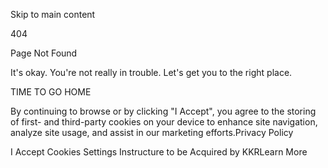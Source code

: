 Skip to main content

404

Page Not Found

It's okay. You're not really in trouble. Let's get you to the right place.

TIME TO GO HOME 

By continuing to browse or by clicking "I Accept", you agree to the storing of first- and third-party cookies on your device to enhance site navigation, analyze site usage, and assist in our marketing efforts.Privacy Policy

I Accept
Cookies Settings
Instructure to be Acquired by KKRLearn More